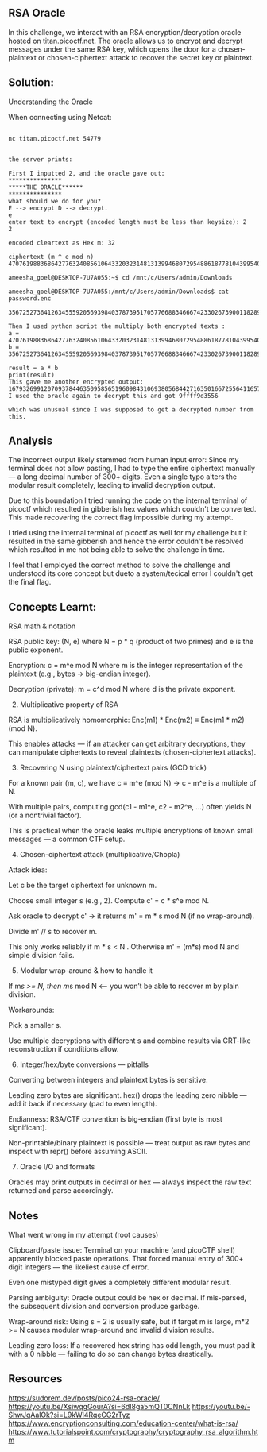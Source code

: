 ## RSA Oracle

In this challenge, we interact with an RSA encryption/decryption oracle hosted on titan.picoctf.net. The oracle allows us to encrypt and decrypt messages under the same RSA key, which opens the door for a chosen-plaintext or chosen-ciphertext attack to recover the secret key or plaintext.

## Solution:

Understanding the Oracle

When connecting using Netcat:
```

nc titan.picoctf.net 54779


the server prints:

First I inputted 2, and the oracle gave out:
***************
*****THE ORACLE******
***************
what should we do for you?
E --> encrypt D --> decrypt.
e
enter text to encrypt (encoded length must be less than keysize): 2
2

encoded cleartext as Hex m: 32

ciphertext (m ^ e mod n) 4707619883686427763240856106433203231481313994680729548861877810439954027216515481620077982254465432294427487895036699854948548980054737181231034760249505

ameesha_goel@DESKTOP-7U7A055:~$ cd /mnt/c/Users/admin/Downloads

ameesha_goel@DESKTOP-7U7A055:/mnt/c/Users/admin/Downloads$ cat password.enc

3567252736412634555920569398403787395170577668834666742330267390011828943495692402033350307843527370186546259265692029368644049938630024394169760506488003

Then I used python script the multiply both encrypted texts :
a = 4707619883686427763240856106433203231481313994680729548861877810439954027216515481620077982254465432294427487895036699854948548980054737181231034760249505
b = 3567252736412634555920569398403787395170577668834666742330267390011828943495692402033350307843527370186546259265692029368644049938630024394169760506488003

result = a * b
print(result)
This gave me another encrypted output: 16793269912070937844635095856519609843106938056844271635016672556411657824199338170936774923657169812744088290168486013857835787244752509092427180236594146403102972184218115898930702635526307598755278072389812742237902783893341521177857386971678423157530556886739554966046062248096265748880803311155569188515
I used the oracle again to decrypt this and got 9ffff9d3556

which was unusual since I was supposed to get a decrypted number from this.
```

## Analysis

The incorrect output likely stemmed from human input error:
Since my terminal does not allow pasting, I had to type the entire ciphertext manually — a long decimal number of 300+ digits. Even a single typo alters the modular result completely, leading to invalid decryption output.

Due to this boundation I tried running the code on the internal terminal of picoctf which resulted in gibberish hex values which couldn't be converted.
This made recovering the correct flag impossible during my attempt.

I tried using the internal terminal of picoctf as well for my challenge but it resulted in the same gibberish and hence the error couldn't be resolved which resulted in me not being able to solve the challenge in time.

I feel that I employed the correct method to solve the challenge and understood its core concept but dueto a system/tecical error I couldn't get the final flag.



## Concepts Learnt:

RSA math & notation 

RSA public key: (N, e) where N = p * q (product of two primes) and e is the public exponent.

Encryption: c = m^e mod N where m is the integer representation of the plaintext (e.g., bytes → big-endian integer).

Decryption (private): m = c^d mod N where d is the private exponent.

2. Multiplicative property of RSA

RSA is multiplicatively homomorphic:
Enc(m1) * Enc(m2) ≡ Enc(m1 * m2) (mod N).

This enables attacks — if an attacker can get arbitrary decryptions, they can manipulate ciphertexts to reveal plaintexts (chosen-ciphertext attacks).

3. Recovering N using plaintext/ciphertext pairs (GCD trick)

For a known pair (m, c), we have c ≡ m^e (mod N) → c - m^e is a multiple of N.

With multiple pairs, computing gcd(c1 - m1^e, c2 - m2^e, ...) often yields N (or a nontrivial factor).

This is practical when the oracle leaks multiple encryptions of known small messages — a common CTF setup.

4. Chosen-ciphertext attack (multiplicative/Chopla)

Attack idea:

Let c be the target ciphertext for unknown m.

Choose small integer s (e.g., 2). Compute c' = c * s^e mod N.

Ask oracle to decrypt c' → it returns m' = m * s mod N (if no wrap-around).

Divide m' // s to recover m.

This only works reliably if m * s < N . Otherwise m' = (m*s) mod N and simple division fails.

5. Modular wrap-around & how to handle it

If m*s >= N, then m*s mod N <— you won’t be able to recover m by plain division.

Workarounds:

Pick a smaller s.

Use multiple decryptions with different s and combine results via CRT-like reconstruction if conditions allow.

6. Integer/hex/byte conversions — pitfalls

Converting between integers and plaintext bytes is sensitive:

Leading zero bytes are significant. hex() drops the leading zero nibble — add it back if necessary (pad to even length).

Endianness: RSA/CTF convention is big-endian (first byte is most significant).

Non-printable/binary plaintext is possible — treat output as raw bytes and inspect with repr() before assuming ASCII.

7. Oracle I/O and formats

Oracles may print outputs in decimal or hex — always inspect the raw text returned and parse accordingly.

## Notes

What went wrong in my attempt (root causes)

Clipboard/paste issue: Terminal on your machine (and picoCTF shell) apparently blocked paste operations. That forced manual entry of 300+ digit integers — the likeliest cause of error.

Even one mistyped digit gives a completely different modular result.

Parsing ambiguity: Oracle output could be hex or decimal. If mis-parsed, the subsequent division and conversion produce garbage.

Wrap-around risk: Using s = 2 is usually safe, but if target m is large, m*2 >= N causes modular wrap-around and invalid division results.

Leading zero loss: If a recovered hex string has odd length, you must pad it with a 0 nibble — failing to do so can change bytes drastically.

## Resources

https://sudorem.dev/posts/pico24-rsa-oracle/
https://youtu.be/XsiwqgGourA?si=6dI8ga5mQT0CNnLk
https://youtu.be/-ShwJqAalOk?si=L9kWl4RqeCG2rTyz
https://www.encryptionconsulting.com/education-center/what-is-rsa/
https://www.tutorialspoint.com/cryptography/cryptography_rsa_algorithm.htm




